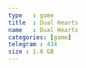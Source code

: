 ```yaml
---
type   : game
title  : Dual Hearts
name   : Dual Hearts
categories: [game]
telegram : 434
size : 1.0 GB
---
```



